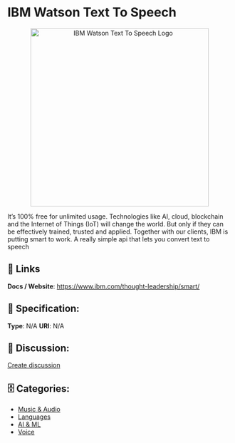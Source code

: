 # IBM Watson Text To Speech
<p align="center">
    <img width="400" src="https://raw.githubusercontent.com/apis-list/apis-list/main/apis/ibm-watson-text-to-speech/logo_256x256.png" alt="IBM Watson Text To Speech Logo"/>
</p>

It’s 100% free for unlimited usage. Technologies like AI, cloud, blockchain and the Internet of Things (IoT) will change the world.  But only if they can be effectively trained, trusted and applied.  Together with our clients, IBM is putting smart to work. A really simple api that lets you convert text to speech

##  🔗 Links
**Docs / Website**: https://www.ibm.com/thought-leadership/smart/

## 🧬 Specification:
**Type**: N/A
**URI**: N/A

## 💬 Discussion:
[Create discussion](https://github.com/apis-list/apis-list/discussions/new)

## 🗄️ Categories:
- [Music & Audio](https://github.com/apis-list/apis-list#music-and-audio)
- [Languages](https://github.com/apis-list/apis-list#languages)
- [AI & ML](https://github.com/apis-list/apis-list#ai-and-ml)
- [Voice](https://github.com/apis-list/apis-list#voice)







